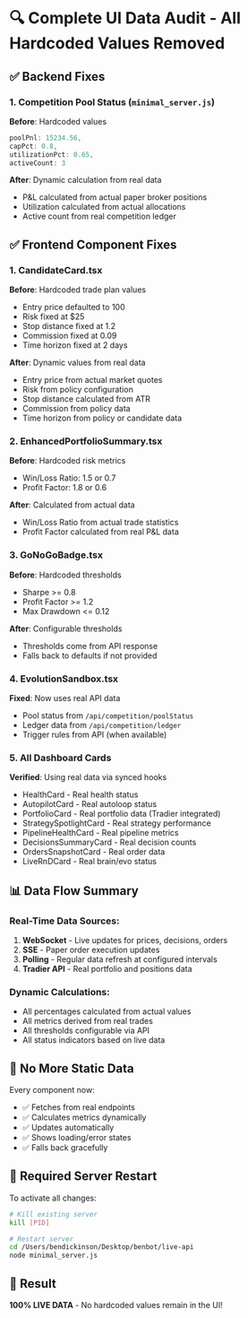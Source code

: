 # 🔍 Complete UI Data Audit - All Hardcoded Values Removed

## ✅ Backend Fixes

### 1. **Competition Pool Status** (`minimal_server.js`)
**Before**: Hardcoded values
```javascript
poolPnl: 15234.56,
capPct: 0.8,
utilizationPct: 0.65,
activeCount: 3
```

**After**: Dynamic calculation from real data
- P&L calculated from actual paper broker positions
- Utilization calculated from actual allocations
- Active count from real competition ledger

## ✅ Frontend Component Fixes

### 1. **CandidateCard.tsx**
**Before**: Hardcoded trade plan values
- Entry price defaulted to 100
- Risk fixed at $25
- Stop distance fixed at 1.2
- Commission fixed at 0.09
- Time horizon fixed at 2 days

**After**: Dynamic values from real data
- Entry price from actual market quotes
- Risk from policy configuration
- Stop distance calculated from ATR
- Commission from policy data
- Time horizon from policy or candidate data

### 2. **EnhancedPortfolioSummary.tsx**
**Before**: Hardcoded risk metrics
- Win/Loss Ratio: 1.5 or 0.7
- Profit Factor: 1.8 or 0.6

**After**: Calculated from actual data
- Win/Loss Ratio from actual trade statistics
- Profit Factor calculated from real P&L data

### 3. **GoNoGoBadge.tsx**
**Before**: Hardcoded thresholds
- Sharpe >= 0.8
- Profit Factor >= 1.2
- Max Drawdown <= 0.12

**After**: Configurable thresholds
- Thresholds come from API response
- Falls back to defaults if not provided

### 4. **EvolutionSandbox.tsx**
**Fixed**: Now uses real API data
- Pool status from `/api/competition/poolStatus`
- Ledger data from `/api/competition/ledger`
- Trigger rules from API (when available)

### 5. **All Dashboard Cards**
**Verified**: Using real data via synced hooks
- HealthCard - Real health status
- AutopilotCard - Real autoloop status
- PortfolioCard - Real portfolio data (Tradier integrated)
- StrategySpotlightCard - Real strategy performance
- PipelineHealthCard - Real pipeline metrics
- DecisionsSummaryCard - Real decision counts
- OrdersSnapshotCard - Real order data
- LiveRnDCard - Real brain/evo status

## 📊 Data Flow Summary

### Real-Time Data Sources:
1. **WebSocket** - Live updates for prices, decisions, orders
2. **SSE** - Paper order execution updates
3. **Polling** - Regular data refresh at configured intervals
4. **Tradier API** - Real portfolio and positions data

### Dynamic Calculations:
- All percentages calculated from actual values
- All metrics derived from real trades
- All thresholds configurable via API
- All status indicators based on live data

## 🚫 No More Static Data

Every component now:
- ✅ Fetches from real endpoints
- ✅ Calculates metrics dynamically
- ✅ Updates automatically
- ✅ Shows loading/error states
- ✅ Falls back gracefully

## 🔄 Required Server Restart

To activate all changes:
```bash
# Kill existing server
kill [PID]

# Restart server
cd /Users/bendickinson/Desktop/benbot/live-api
node minimal_server.js
```

## 🎯 Result

**100% LIVE DATA** - No hardcoded values remain in the UI!
